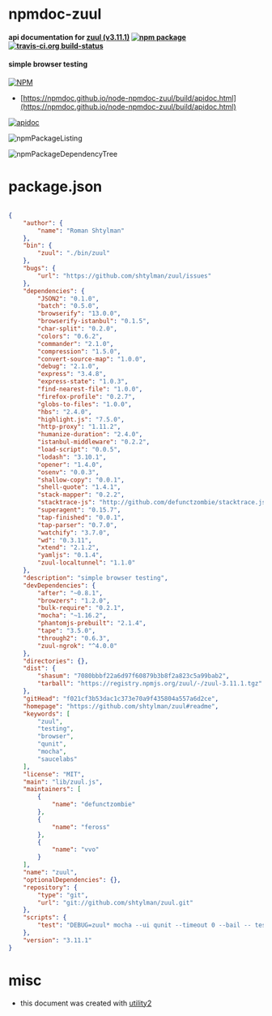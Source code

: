 # npmdoc-zuul

#### api documentation for  [zuul (v3.11.1)](https://github.com/shtylman/zuul#readme)  [![npm package](https://img.shields.io/npm/v/npmdoc-zuul.svg?style=flat-square)](https://www.npmjs.org/package/npmdoc-zuul) [![travis-ci.org build-status](https://api.travis-ci.org/npmdoc/node-npmdoc-zuul.svg)](https://travis-ci.org/npmdoc/node-npmdoc-zuul)

#### simple browser testing

[![NPM](https://nodei.co/npm/zuul.png?downloads=true&downloadRank=true&stars=true)](https://www.npmjs.com/package/zuul)

- [https://npmdoc.github.io/node-npmdoc-zuul/build/apidoc.html](https://npmdoc.github.io/node-npmdoc-zuul/build/apidoc.html)

[![apidoc](https://npmdoc.github.io/node-npmdoc-zuul/build/screenCapture.buildCi.browser.%252Ftmp%252Fbuild%252Fapidoc.html.png)](https://npmdoc.github.io/node-npmdoc-zuul/build/apidoc.html)

![npmPackageListing](https://npmdoc.github.io/node-npmdoc-zuul/build/screenCapture.npmPackageListing.svg)

![npmPackageDependencyTree](https://npmdoc.github.io/node-npmdoc-zuul/build/screenCapture.npmPackageDependencyTree.svg)



# package.json

```json

{
    "author": {
        "name": "Roman Shtylman"
    },
    "bin": {
        "zuul": "./bin/zuul"
    },
    "bugs": {
        "url": "https://github.com/shtylman/zuul/issues"
    },
    "dependencies": {
        "JSON2": "0.1.0",
        "batch": "0.5.0",
        "browserify": "13.0.0",
        "browserify-istanbul": "0.1.5",
        "char-split": "0.2.0",
        "colors": "0.6.2",
        "commander": "2.1.0",
        "compression": "1.5.0",
        "convert-source-map": "1.0.0",
        "debug": "2.1.0",
        "express": "3.4.8",
        "express-state": "1.0.3",
        "find-nearest-file": "1.0.0",
        "firefox-profile": "0.2.7",
        "globs-to-files": "1.0.0",
        "hbs": "2.4.0",
        "highlight.js": "7.5.0",
        "http-proxy": "1.11.2",
        "humanize-duration": "2.4.0",
        "istanbul-middleware": "0.2.2",
        "load-script": "0.0.5",
        "lodash": "3.10.1",
        "opener": "1.4.0",
        "osenv": "0.0.3",
        "shallow-copy": "0.0.1",
        "shell-quote": "1.4.1",
        "stack-mapper": "0.2.2",
        "stacktrace-js": "http://github.com/defunctzombie/stacktrace.js/tarball/07e7b9516f1449f5c209e4f67f11a43f738c1712",
        "superagent": "0.15.7",
        "tap-finished": "0.0.1",
        "tap-parser": "0.7.0",
        "watchify": "3.7.0",
        "wd": "0.3.11",
        "xtend": "2.1.2",
        "yamljs": "0.1.4",
        "zuul-localtunnel": "1.1.0"
    },
    "description": "simple browser testing",
    "devDependencies": {
        "after": "~0.8.1",
        "browzers": "1.2.0",
        "bulk-require": "0.2.1",
        "mocha": "~1.16.2",
        "phantomjs-prebuilt": "2.1.4",
        "tape": "3.5.0",
        "through2": "0.6.3",
        "zuul-ngrok": "^4.0.0"
    },
    "directories": {},
    "dist": {
        "shasum": "7080bbbf22a6d97f60879b3b8f2a823c5a99bab2",
        "tarball": "https://registry.npmjs.org/zuul/-/zuul-3.11.1.tgz"
    },
    "gitHead": "f021cf3b53dac1c373e70a9f435804a557a6d2ce",
    "homepage": "https://github.com/shtylman/zuul#readme",
    "keywords": [
        "zuul",
        "testing",
        "browser",
        "qunit",
        "mocha",
        "saucelabs"
    ],
    "license": "MIT",
    "main": "lib/zuul.js",
    "maintainers": [
        {
            "name": "defunctzombie"
        },
        {
            "name": "feross"
        },
        {
            "name": "vvo"
        }
    ],
    "name": "zuul",
    "optionalDependencies": {},
    "repository": {
        "type": "git",
        "url": "git://github.com/shtylman/zuul.git"
    },
    "scripts": {
        "test": "DEBUG=zuul* mocha --ui qunit --timeout 0 --bail -- test/index.js"
    },
    "version": "3.11.1"
}
```



# misc
- this document was created with [utility2](https://github.com/kaizhu256/node-utility2)
